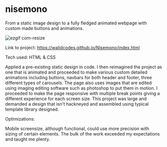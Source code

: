 # nisemono

From a static image design to a fully fledged animated webpage with custom made buttons and animations. 

![ezgif com-resize](https://github.com/walidcodes/nisemono/assets/49271416/389ff0b8-2231-4891-9ec1-d93c9d8dc6d2)

Link to project: https://walidcodes.github.io/Nisemono/index.html

Tech used: HTML & CSS

Applied a pre-existing static design in code. I then reimagined the project as one that is animated and proceeded to make various custom detailed animations including buttons, navbars for both header and footer, three different types of carousels. The page also uses images that are edited using imaging editing software such as photoshop to put them in motion. I proceeded to make the page responsive with multiple break points giving a different experience for each screen size. This project was large and demanded a design that isn't hackneyed and assembled using typical template library designed.

Optimizations:

Mobile screensize, although functional, could use more precision with sizing of certain elements. The bulk of the work exceeded my expectations and taught me plenty.
